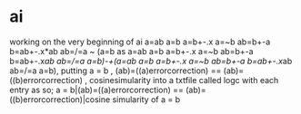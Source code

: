 # ai
working on the very beginning of ai
 a=ab a=b a=b+-.x a=~b ab=b+-a b=ab+-.x*ab ab=/=a ~ (a=b as a=ab a=b a=b+-.x a=~b ab=b+-a b=ab+-.x*ab ab=/=a a=b)-+(a=ab a=b a=b+-.x a=~b ab=b+-a b=ab+-.x*ab ab=/=a a=b), putting a = b , (ab)=((a)errorcorrection) == (ab)=((b)errorcorrection) , cosinesimularity into a txtfile called logc with each entry as so; a = b|(ab)=((a)errorcorrection) == (ab)=((b)errorcorrection)|cosine simularity of a = b
